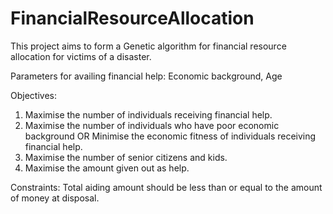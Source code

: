# FinancialResourceAllocation

This project aims to form a Genetic algorithm for financial resource allocation for victims of a disaster.

Parameters for availing financial help: Economic background, Age

Objectives: 
1. Maximise the number of individuals receiving financial help.
2. Maximise the number of individuals who have poor economic background OR Minimise the economic fitness of individuals receiving financial help.
3. Maximise the number of senior citizens and kids.
4. Maximise the amount given out as help.

Constraints: Total aiding amount should be less than or equal to the amount of money at disposal.
